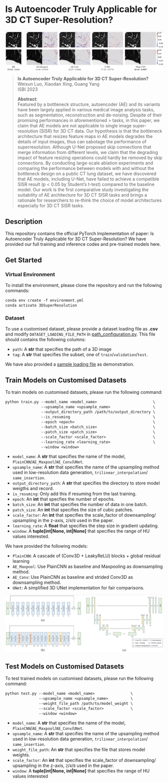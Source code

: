 # Is Autoencoder Truly Applicable for 3D CT Super-Resolution?

<p align='center'>
  <img src='./image/result.png'/>
</p> 

> **Is Autoencoder Truly Applicable for 3D CT Super-Resolution?**<br>
> Weixun Luo, Xiaodan Xing, Guang Yang<br>
> ISBI 2023
> 
> **Abstract**: <br>
> Featured by a bottleneck structure, autoencoder (AE) and its variants have
> been largely applied in various medical image analysis tasks, such as
> segmentation, reconstruction and de-noising. Despite of their promising
> performances in aforementioned > tasks, in this paper, we claim that AE models
> are not applicable to single image super-resolution (SISR) for 3D CT data. Our
> hypothesis is that the bottleneck architecture that resizes feature maps in AE
> models degrades the details of input images, thus can sabotage the performance
> of superresolution. Although U-Net proposed skip connections that merge
> information from different levels, we claim that the degrading impact of
> feature resizing operations could hardly be removed by skip connections. By
> conducting large-scale ablation experiments and comparing the performance
> between models with and without the bottleneck design on a public CT lung
> dataset, we have discovered that AE models, including U-Net, have failed to
> achieve a compatible SISR result (p < 0.05 by Student’s t-test) compared to
> the baseline model. Our work is the first comparative study investigating the
> suitability of AE architecture for 3D CT SISR tasks and brings a rationale for
> researchers to re-think the choice of model architectures especially for 3D CT
> SISR tasks.


## Description
This repository contains the official PyTorch Implementation of paper: Is
Autoencoder Truly Applicable for 3D CT Super-Resolution? We have provided our
full training and inference codes and pre-trained models here.


## Get Started
### Virtual Environment
To install the environment, please clone the repository and run the following
commands:

```shell script
conda env create -f environment.yml
conda activate 3DSuperResolution
```

### Dataset
To use a customised dataset, please provide a dataset loading file as **.csv**
and modify `DATASET_LOADING_FILE_PATH` in
[path_configuration.py]('./configuration/path_configuration.py'). This file
should contains the following columns:

- `path`: A **str** that specifies the path of a 3D image
- `tag`: A **str** that specifies the subset, one of `train`/`validation`/`test`.

We have also provided a [sample loading file]('./dataset/sample_loading_file.csv')
as demonstration.


## Train Models on Customised Datasets
To train models on customised datasets, please run the following command:

  ```shell script
  python train.py --model_name <model_name>                         \
                  --upsample_name <upsample_name>                   \
                  --output_directory_path /path/to/output_directory \
                  --is_resuming                                     \
                  --epoch <epoch>                                   \
                  --batch_size <batch_size>                         \
                  --patch_size <patch_size>                         \
                  --scale_factor <scale_factor>                     \
                  --learning_rate <learning_rate>                   \
                  --window <window>                     
  ```

  - `model_name`: A **str** that specifies the name of the model, 
  `PlainCNN`/`AE_Maxpool`/`AE_Conv`/`UNet`.
  - `upsample_name`: A **str** that specifies the name of the upsampling method
  used in low-resolution data generation, `trilinear_interpolation`/
  `same_insertion`.
  - `output_directory_path`: A **str** that specifies the directory to store
  model weigths and record.
  - `is_resuming`: Only add this if resuming from the last training.
  - `epoch`: An **int** that specfies the number of epochs.
  - `batch_size`: An **int** that specifies the number of data in one batch.
  - `patch_size`: An **int** that specifies the size of cubic patches.
  - `scale_factor`: An **int** that specifies the scale_factor of downsampling/
  upsampling in the z-axis, `2`/`4`/`8` used in the paper.
  - `learning_rate`: A **float** that specifies the step size in gradient
  updating.
  - `window`: A **tuple[int|None, int|None]** that specifies the range of
  HU values interested.

We have provided the following models:

  - `PlainCNN`: A cascade of (Conv3D + LeakyReLU) blocks + global residual
    learning
  - `AE_Maxpool`: Use PlainCNN as baseline and Maxpooling as downsampling
    method.
  - `AE_Conv`: Use PlainCNN as baseline and strided Conv3D as downsampling
    method.
  - `UNet`: A simplified 3D UNet implementation for fair comparisons.

<p align='center'>
  <img src='./image/model_all.png'/>
</p> 


## Test Models on Customised Datasets
To test trained models on customised datasets, please run the following command:

  ```shell script
  python test.py --model_name <model_name>                \
                 --upsample_name <upsample_name>          \
                 --weight_file_path /path/to/model_weight \
                 --scale_factor <scale_factor>            \
                 --window <window>
  ```

  - `model_name`: A **str** that specifies the name of the model, 
  `PlainCNN`/`AE_Maxpool`/`AE_Conv`/`UNet`.
  - `upsample_name`: A **str** that specifies the name of the upsampling method
  used in low-resolution data generation, `trilinear_interpolation`/
  `same_insertion`.
  - `weight_file_path`: An **str** that specifies the file that stores model
  weights.
  - `scale_factor`: An **int** that specifies the scale_factor of downsampling/
  upsampling in the z-axis, `2`/`4`/`8` used in the paper.
  - `window`: A **tuple[int|None, int|None]** that specifies the range of
  HU values interested